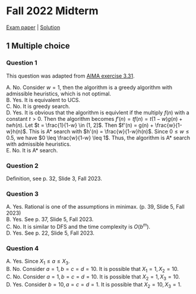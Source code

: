 # Fall 2022 Midterm

[Exam paper](https://nbviewer.org/github/i-TechX/iTechX/blob/file-base/courses/CS181/CS181.01_Fall_2022/Exam%20%E8%80%83%E8%AF%95/F22_CS181_Midterm.pdf) | [Solution](https://nbviewer.org/github/i-TechX/iTechX/blob/file-base/courses/CS181/CS181.01_Fall_2022/Exam%20%E8%80%83%E8%AF%95/F22_CS181_Midterm_solution.pdf)

## 1 Multiple choice

### Question 1

This question was adapted from [AIMA exercise 3.31](https://aimacode.github.io/aima-exercises/search-exercises/ex_31/).

A. No. Consider $w=1$, then the algorithm is a greedy algorithm with admissible heuristics, which is not optimal.  
B. Yes. It is equivalent to UCS.  
C. No. It is greedy search.  
D. Yes. It is obvious that the algorithm is equivlent if the multiply $f(n)$ with a constant $t > 0$. Then the algorithm becomes $f'(n) = tf(n) = t(1-w)g(n) + twh(n)$. Let $t = \frac{1}{1-w} \in (1, 2]$. Then $f'(n) = g(n) + \frac{w}{1-w}h(n)$. This is A* search with $h'(n) = \frac{w}{1-w}h(n)$. Since $0 \leq w \leq 0.5$, we have $0 \leq \frac{w}{1-w} \leq 1$. Thus, the algorithm is A* search with admissible heuristics.  
E. No. It is A* search.

### Question 2

Definition, see p. 32, Slide 3, Fall 2023.

### Question 3

A. Yes. Rational is one of the assumptions in minimax. (p. 39, Slide 5, Fall 2023)  
B. Yes. See p. 37, Slide 5, Fall 2023.  
C. No. It is similar to DFS and the time complexity is $O(b^m)$.  
D. Yes. See p. 22, Slide 5, Fall 2023.

### Question 4

A. Yes. Since $X_1 \leq a \leq X_3$.  
B. No. Consider $a = 1, b = c = d = 10$. It is possible that $X_1 = 1, X_2 = 10$.  
C. No. Consider $a = 1, b = c = d = 10$. It is possible that $X_2 = 1, X_3 = 10$.  
D. Yes. Consider $b = 10, a = c = d = 1$. It is possible that $X_2 = 10, X_3 = 1$.
